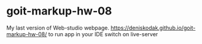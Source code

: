 # goit-markup-hw-08
My last version of Web-studio webpage.
https://deniskodak.github.io/goit-markup-hw-08/
to run app in your IDE switch on live-server
